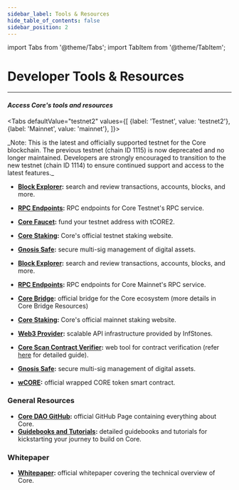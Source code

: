 ```yaml
---
sidebar_label: Tools & Resources
hide_table_of_contents: false
sidebar_position: 2
---
```


import Tabs from '@theme/Tabs';
import TabItem from '@theme/TabItem';


# Developer Tools & Resources
---

#### _Access Core's tools and resources_

<Tabs
  defaultValue="testnet2"
  values={[
    {label: 'Testnet', value: 'testnet2'},
    {label: 'Mainnet', value: 'mainnet'},
  ]}>

<TabItem value="testnet2">
  _Note: This is the latest and officially supported testnet for the Core blockchain. The previous testnet (chain ID 1115) is now deprecated and no longer maintained. Developers are strongly encouraged to transition to the new testnet (chain ID 1114) to ensure continued support and access to the latest features._

  * **[Block Explorer](https://scan.test2.btcs.network/):** search and review transactions, accounts, blocks, and more.

  * **[RPC Endpoints](https://chainlist.org/chain/1114):** RPC endpoints for Core Testnet's RPC service.

  * **[Core Faucet](https://scan.test2.btcs.network/faucet):** fund your testnet address with tCORE2.

  * **[Core Staking](https://stake.test2.btcs.network/):** Core's official testnet staking website.

  * **[Gnosis Safe](https://safe.test2.btcs.network/welcome):** secure multi-sig management of digital assets.

</TabItem>

<TabItem value="mainnet">
    
  * **[Block Explorer](https://scan.coredao.org/):** search and review transactions, accounts, blocks, and more.

  * **[RPC Endpoints](https://chainlist.org/chain/1116):** RPC endpoints for Core Mainnet's RPC service.

  * **[Core Bridge](https://bridge.coredao.org/):** official bridge for the Core ecosystem (more details in Core Bridge Resources)

  * **[Core Staking](https://stake.coredao.org/):** Core's official mainnet staking website.

  * **[Web3 Provider](https://cloud.infstones.com/login):** scalable API infrastructure provided by InfStones.

  * **[Core Scan Contract Verifier](https://scan.coredao.org/verifyContract):** web tool for contract verification (refer [here](https://docs.coredao.org/docs/Dev-Guide/contract-verify#web-verification-via-core-scan) for detailed guide).

  * **[Gnosis Safe](https://safe.coredao.org/welcome):** secure multi-sig management of digital assets.

  * **[wCORE](https://scan.coredao.org/address/0x191e94fa59739e188dce837f7f6978d84727ad01):** official wrapped CORE token smart contract.
  </TabItem>
  
</Tabs>


### General Resources

* **[Core DAO GitHub](https://github.com/coredao-org):** official GitHub Page containing everything about Core.
* **[Guidebooks and Tutorials](https://github.com/coredao-org/dapp-tutorial):** detailed guidebooks and tutorials for kickstarting your journey to build on Core.

### Whitepaper
* **[Whitepaper](https://whitepaper.coredao.org/):** official whitepaper covering the technical overview of Core. 
